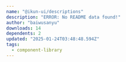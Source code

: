 ```yaml
---
name: "@ikun-ui/descriptions"
description: "ERROR: No README data found!"
author: "baiwusanyu"
downloads: 14
dependents: 2
updated: "2025-01-24T03:48:48.594Z"
tags: 
  - component-library
---
```


